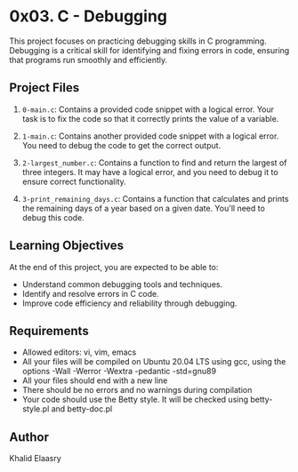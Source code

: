 # 0x03. C - Debugging

This project focuses on practicing debugging skills in C programming. Debugging is a critical skill for identifying and fixing errors in code, ensuring that programs run smoothly and efficiently.

## Project Files

1. `0-main.c`: Contains a provided code snippet with a logical error. Your task is to fix the code so that it correctly prints the value of a variable.

2. `1-main.c`: Contains another provided code snippet with a logical error. You need to debug the code to get the correct output.

3. `2-largest_number.c`: Contains a function to find and return the largest of three integers. It may have a logical error, and you need to debug it to ensure correct functionality.

4. `3-print_remaining_days.c`: Contains a function that calculates and prints the remaining days of a year based on a given date. You'll need to debug this code.

## Learning Objectives

At the end of this project, you are expected to be able to:

- Understand common debugging tools and techniques.
- Identify and resolve errors in C code.
- Improve code efficiency and reliability through debugging.

## Requirements

- Allowed editors: vi, vim, emacs
- All your files will be compiled on Ubuntu 20.04 LTS using gcc, using the options -Wall -Werror -Wextra -pedantic -std=gnu89
- All your files should end with a new line
- There should be no errors and no warnings during compilation
- Your code should use the Betty style. It will be checked using betty-style.pl and betty-doc.pl

## Author

Khalid Elaasry
